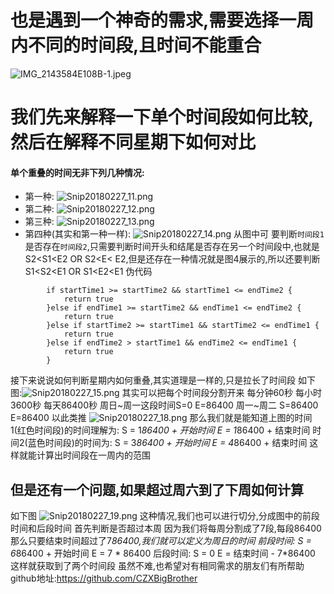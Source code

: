 # 也是遇到一个神奇的需求,需要选择一周内不同的时间段,且时间不能重合
![IMG_2143584E108B-1.jpeg](http://upload-images.jianshu.io/upload_images/3258209-0a73d014e00d314f.jpeg?imageMogr2/auto-orient/strip%7CimageView2/2/w/400) 
# 我们先来解释一下单个时间段如何比较,然后在解释不同星期下如何对比
#### 单个重叠的时间无非下列几种情况:
* 第一种:
![Snip20180227_11.png](http://upload-images.jianshu.io/upload_images/3258209-2cec74c1425bc936.png?imageMogr2/auto-orient/strip%7CimageView2/2/w/400)
* 第二种:
![Snip20180227_12.png](http://upload-images.jianshu.io/upload_images/3258209-1d7f72693bac7fc2.png?imageMogr2/auto-orient/strip%7CimageView2/2/w/400)
* 第三种:
![Snip20180227_13.png](http://upload-images.jianshu.io/upload_images/3258209-7478f837915fb677.png?imageMogr2/auto-orient/strip%7CimageView2/2/w/400)
* 第四种(其实和第一种一样):
![Snip20180227_14.png](http://upload-images.jianshu.io/upload_images/3258209-c01089ab0e0142a8.png?imageMogr2/auto-orient/strip%7CimageView2/2/w/400)
从图中可 要判断`时间段1`是否存在`时间段2`,只需要判断时间开头和结尾是否存在另一个时间段中,也就是S2<S1<E2 OR S2<E< E2,但是还存在一种情况就是图4展示的,所以还要判断 S1<S2<E1 OR S1<E2<E1
伪代码
```
        if startTime1 >= startTime2 && startTime1 <= endTime2 {
            return true
        }else if endTime1 >= startTime2 && endTime1 <= endTime2 {
            return true
        }else if startTime2 >= startTime1 && startTime2 <= endTime1 {
            return true
        }else if endTime2 > startTime1 && endTime2 <= endTime1 {
            return true
        }
```
接下来说说如何判断星期内如何重叠,其实道理是一样的,只是拉长了时间段
如下图:![Snip20180227_15.png](http://upload-images.jianshu.io/upload_images/3258209-ad00ef38d8313094.png?imageMogr2/auto-orient/strip%7CimageView2/2/w/500)
其实可以把每个时间段分割开来
每分钟60秒
每小时3600秒
每天86400秒
周日~周一这段时间S=0 E=86400
周一~周二 S=86400 E=86400
以此类推
![Snip20180227_18.png](http://upload-images.jianshu.io/upload_images/3258209-00af3093ebb0ff91.png?imageMogr2/auto-orient/strip%7CimageView2/2/w/600)
那么我们就是能知道上图的时间1(红色时间段)的时间理解为:
S = 1*86400 + 开始时间
E = 1*86400 + 结束时间
时间2(蓝色时间段)的时间为:
S = 3*86400 + 开始时间
E = 4*86400 + 结束时间
这样就能计算出时间段在一周内的范围
## 但是还有一个问题,如果超过周六到了下周如何计算
如下图
![Snip20180227_19.png](http://upload-images.jianshu.io/upload_images/3258209-bd626959fa563952.png?imageMogr2/auto-orient/strip%7CimageView2/2/w/800)
这种情况,我们也可以进行切分,分成图中的前段时间和后段时间
首先判断是否超过本周
因为我们将每周分割成了7段,每段86400
那么只要结束时间超过了7*86400,我们就可以定义为周日的时间
前段时间:
S = 6*86400 + 开始时间
E = 7 * 86400
后段时间:
S = 0
E = 结束时间 - 7*86400
这样就获取到了两个时间段
虽然不难,也希望对有相同需求的朋友们有所帮助
github地址:https://github.com/CZXBigBrother


